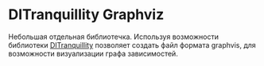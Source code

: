 # DITranquillity Graphviz
Небольшая отдельная библиотечка. Используя возможности библиотеки [DITranquillity](https://github.com/ivlevAstef/DITranquillity) позволяет создать файл формата graphvis, для возможности визуализации графа зависимостей.
